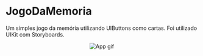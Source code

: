 # JogoDaMemoria
Um simples jogo da memória utilizando UIButtons como cartas. Foi utilizado UIKit com Storyboards.

<p align="center">  
  <img src="https://github.com/AdrianoAntoniev/BibliaSagrada/blob/master/output.gif?raw=true" alt="App gif"/>
</p>
